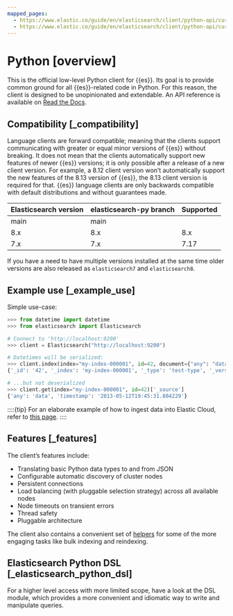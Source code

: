 ```yaml
---
mapped_pages:
  - https://www.elastic.co/guide/en/elasticsearch/client/python-api/current/index.html
  - https://www.elastic.co/guide/en/elasticsearch/client/python-api/current/overview.html
---
```


# Python [overview]

This is the official low-level Python client for {{es}}. Its goal is to provide common ground for all {{es}}-related code in Python. For this reason, the client is designed to be unopinionated and extendable. An API reference is available on [Read the Docs](https://elasticsearch-py.readthedocs.io).


## Compatibility [_compatibility]

Language clients are forward compatible; meaning that the clients support communicating with greater or equal minor versions of {{es}} without breaking. It does not mean that the clients automatically support new features of newer {{es}} versions; it is only possible after a release of a new client version. For example, a 8.12 client version won’t automatically support the new features of the 8.13 version of {{es}}, the 8.13 client version is required for that. {{es}} language clients are only backwards compatible with default distributions and without guarantees made.

| Elasticsearch version | elasticsearch-py branch | Supported |
| --- | --- | --- |
| main | main |  |
| 8.x | 8.x | 8.x |
| 7.x | 7.x | 7.17 |

If you have a need to have multiple versions installed at the same time older versions are also released as `elasticsearch7` and `elasticsearch8`.


## Example use [_example_use]

Simple use-case:

```python
>>> from datetime import datetime
>>> from elasticsearch import Elasticsearch

# Connect to 'http://localhost:9200'
>>> client = Elasticsearch("http://localhost:9200")

# Datetimes will be serialized:
>>> client.index(index="my-index-000001", id=42, document={"any": "data", "timestamp": datetime.now()})
{'_id': '42', '_index': 'my-index-000001', '_type': 'test-type', '_version': 1, 'ok': True}

# ...but not deserialized
>>> client.get(index="my-index-000001", id=42)['_source']
{'any': 'data', 'timestamp': '2013-05-12T19:45:31.804229'}
```

::::{tip}
For an elaborate example of how to ingest data into Elastic Cloud, refer to [this page](docs-content://manage-data/ingest/ingesting-data-from-applications/ingest-data-with-python-on-elasticsearch-service.md).
::::



## Features [_features]

The client’s features include:

* Translating basic Python data types to and from JSON
* Configurable automatic discovery of cluster nodes
* Persistent connections
* Load balancing (with pluggable selection strategy) across all available nodes
* Node timeouts on transient errors
* Thread safety
* Pluggable architecture

The client also contains a convenient set of [helpers](https://elasticsearch-py.readthedocs.org/en/master/helpers.md) for some of the more engaging tasks like bulk indexing and reindexing.


## Elasticsearch Python DSL [_elasticsearch_python_dsl]

For a higher level access with more limited scope, have a look at the DSL module, which provides a more convenient and idiomatic way to write and manipulate queries.

